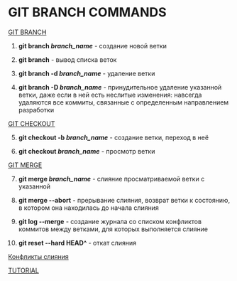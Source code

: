 # GIT BRANCH COMMANDS

[GIT BRANCH](https://www.atlassian.com/ru/git/tutorials/using-branches)

1. **git branch *branch_name*** - создание новой ветки

2. **git branch** - вывод списка веток

3. **git branch -d *branch_name*** - удаление ветки

4. **git branch -D *branch_name*** - принудительное удаление указанной ветки, даже если в ней есть неслитые изменения: навсегда удаляются все коммиты, связанные с определенным направлением разработки

[GIT CHECKOUT](https://www.atlassian.com/ru/git/tutorials/using-branches/git-checkout)

5. **git checkout -b *branch_name*** - создание ветки, переход в неё

6. **git checkout *branch_name*** - просмотр ветки

[GIT MERGE](https://www.atlassian.com/ru/git/tutorials/using-branches/git-merge)

7. **git merge *branch_name*** - слияние просматриваемой ветки с указанной

8. **git merge --abort** - прерывание слияния, возврат ветки к состоянию, в котором она находилась до начала слияния

9. **git log --merge** - создание журнала со списком конфликтов коммитов между ветками, для которых выполняется слияние

10. **git reset --hard HEAD^** - откат слияния

[Конфликты слияния](https://www.atlassian.com/ru/git/tutorials/using-branches/merge-conflicts)

[TUTORIAL](https://www.atlassian.com/ru/git/tutorials)
